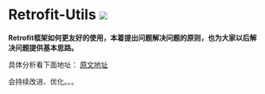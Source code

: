 # Retrofit-Utils ![](https://travis-ci.org/jasonim/Retrofit-Utils-.svg?branch=master)

**Retrofit框架如何更友好的使用，本着提出问题解决问题的原则，也为大家以后解决问题提供基本思路。**

具体分析看下面地址：
[原文地址](http://hujiandong.com/2016/07/04/android_retrofit_advanced/)

会持续改进、优化。。。

